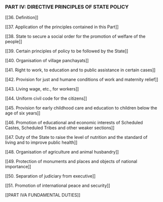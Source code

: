 
### **PART IV**: **DIRECTIVE PRINCIPLES OF STATE POLICY**

[[36. Definition]]

[[37. Application of the principles contained in this Part]]

[[38. State to secure a social order for the promotion of welfare of the people]]

[[39. Certain principles of policy to be followed by the State]]

[[40. Organisation of village panchayats]]

[[41. Right to work, to education and to public assistance in certain cases]]

[[42. Provision for just and humane conditions of work and maternity relief]]

[[43. Living wage, etc., for workers]]

[[44. Uniform civil code for the citizens]]

[[45. Provision for early childhood care and education to children below the age of six years]]

[[46. Promotion of educational and economic interests of Scheduled Castes, Scheduled Tribes and other weaker sections]]

[[47. Duty of the State to raise the level of nutrition and the standard of living and to improve public health]]

[[48. Organisation of agriculture and animal husbandry]]

[[49. Protection of monuments and places and objects of national importance]]

[[50. Separation of judiciary from executive]]

[[51. Promotion of international peace and security]]

[[PART IVA FUNDAMENTAL DUTIES]]